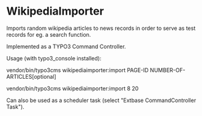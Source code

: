# WikipediaImporter

Imports random wikipedia articles to news records in order to serve as test records for eg. a search function.

Implemented as a TYPO3 Command Controller.

Usage (with typo3_console installed):

vendor/bin/typo3cms wikipediaimporter:import PAGE-ID NUMBER-OF-ARTICLES[optional]

vendor/bin/typo3cms wikipediaimporter:import 8 20

Can also be used as a scheduler task (select "Extbase CommandController Task").